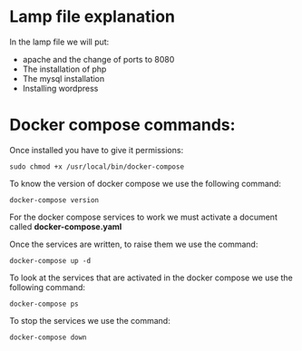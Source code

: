 # Lamp file explanation

In the lamp file we will put: 
- apache and the change of ports to 8080
- The installation of php
- The mysql installation
- Installing wordpress

# Docker compose commands:

Once installed you have to give it permissions:

`sudo chmod +x /usr/local/bin/docker-compose`

To know the version of docker compose we use the following command:

`docker-compose version`

For the docker compose services to work we must activate a document called **docker-compose.yaml**

Once the services are written, to raise them we use the command:

`docker-compose up -d`

To look at the services that are activated in the docker compose we use the following command:

`docker-compose ps`

To stop the services we use the command:

`docker-compose down`


